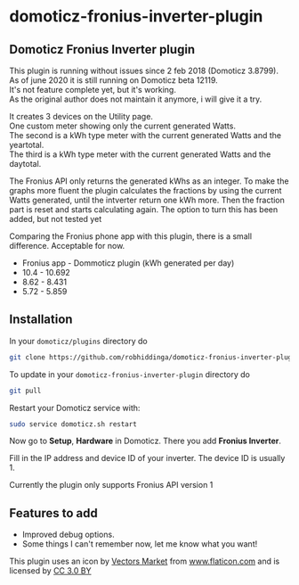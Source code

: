 # domoticz-fronius-inverter-plugin
Domoticz Fronius Inverter plugin
--------------------------------

This plugin is running without issues since 2 feb 2018 (Domoticz 3.8799).  
As of june 2020 it is still running on Domoticz beta 12119.  
It's not feature complete yet, but it's working.  
As the original author does not maintain it anymore, i will give it a try.

It creates 3 devices on the Utility page.    
One custom meter showing only the current generated Watts.  
The second is a kWh type meter with the current generated Watts and the yeartotal.  
The third is a kWh type meter with the current generated Watts and the daytotal.  

The Fronius API only returns the generated kWhs as an integer.
To make the graphs more fluent the plugin calculates the fractions by using the current Watts generated,
until the intverter return one kWh more. Then the fraction part is reset and starts calculating again.
The option to turn this has been added, but not tested yet

Comparing the Fronius phone app with this plugin, there is a small difference. Acceptable for now.

- Fronius app - Dommoticz plugin (kWh generated per day)
- 10.4 - 10.692
- 8.62 - 8.431
- 5.72 - 5.859

Installation
------------

In your `domoticz/plugins` directory do  

```bash
git clone https://github.com/robhiddinga/domoticz-fronius-inverter-plugin.git
```
To update in your `domoticz-fronius-inverter-plugin` directory do  
```bash
git pull
```

Restart your Domoticz service with:

```bash
sudo service domoticz.sh restart
```

Now go to **Setup**, **Hardware** in Domoticz. There you add
**Fronius Inverter**.

Fill in the IP address and device ID of your inverter.
The device ID is usually 1.

Currently the plugin only supports Fronius API version 1

Features to add
---------------

- Improved debug options.
- Some things I can't remember now, let me know what you want!


This plugin uses an icon by 
<a href="https://www.flaticon.com/authors/vectors-market" title="Vectors Market">
Vectors Market</a> from 
<a href="https://www.flaticon.com/" title="Flaticon">www.flaticon.com</a>
and is licensed by 
<a href="http://creativecommons.org/licenses/by/3.0/" title="Creative Commons BY 3.0" target="_blank">
CC 3.0 BY</a>
